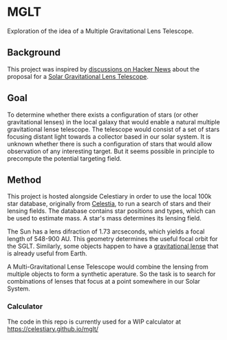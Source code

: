 # MGLT
Exploration of the idea of a Multiple Gravitational Lens Telescope.

## Background
This project was inspired by [discussions on Hacker News](https://news.ycombinator.com/item?id=32262545#32262889) about the proposal for a [Solar Gravitational Lens Telescope](https://news.ycombinator.com/item?id=32262545).

## Goal
To determine whether there exists a configuration of stars (or other gravitational lenses) in the local galaxy that would enable a natural multiple gravitational lense telescope.  The telescope would consist of a set of stars focusing distant light towards a collector based in our solar system.  It is unknown whether there is such a configuration of stars that would allow observation of any interesting target.  But it seems possible in principle to precompute the potential targeting field.

## Method
This project is hosted alongside Celestiary in order to use the local 100k star database, originally from [Celestia](https://celestia.space/), to run a search of stars and their lensing fields.  The database contains star positions and types, which can be used to estimate mass.  A star's mass determines its lensing field.

The Sun has a lens difraction of 1.73 arcseconds, which yields a focal length of 548-900 AU.  This geometry determines the useful focal orbit for the SGLT.  Similarly, some objects happen to have a [gravitational lense](https://en.wikipedia.org/wiki/Gravitational_lens) that is already useful from Earth.

A Multi-Gravitational Lense Telescope would combine the lensing from multiple objects to form a synthetic aperature.  So the task is to search for combinations of lenses that focus at a point somewhere in our Solar System.

### Calculator
The code in this repo is currently used for a WIP calculator at https://celestiary.github.io/mglt/
